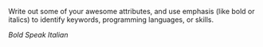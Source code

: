 Write out some of your awesome attributes, and use emphasis (like bold or italics) to identify keywords, programming languages, or skills. 

*Bold*
_Speak Italian_
